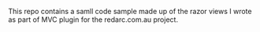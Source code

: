 This repo contains a samll code sample made up of the razor views I wrote as part of MVC plugin for the redarc.com.au project.
